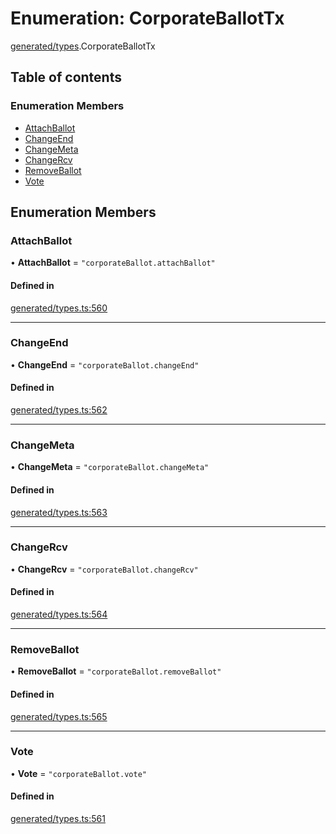 # Enumeration: CorporateBallotTx

[generated/types](../wiki/generated.types).CorporateBallotTx

## Table of contents

### Enumeration Members

- [AttachBallot](../wiki/generated.types.CorporateBallotTx#attachballot)
- [ChangeEnd](../wiki/generated.types.CorporateBallotTx#changeend)
- [ChangeMeta](../wiki/generated.types.CorporateBallotTx#changemeta)
- [ChangeRcv](../wiki/generated.types.CorporateBallotTx#changercv)
- [RemoveBallot](../wiki/generated.types.CorporateBallotTx#removeballot)
- [Vote](../wiki/generated.types.CorporateBallotTx#vote)

## Enumeration Members

### AttachBallot

• **AttachBallot** = ``"corporateBallot.attachBallot"``

#### Defined in

[generated/types.ts:560](https://github.com/PolymeshAssociation/polymesh-sdk/blob/16e8c2ca/src/generated/types.ts#L560)

___

### ChangeEnd

• **ChangeEnd** = ``"corporateBallot.changeEnd"``

#### Defined in

[generated/types.ts:562](https://github.com/PolymeshAssociation/polymesh-sdk/blob/16e8c2ca/src/generated/types.ts#L562)

___

### ChangeMeta

• **ChangeMeta** = ``"corporateBallot.changeMeta"``

#### Defined in

[generated/types.ts:563](https://github.com/PolymeshAssociation/polymesh-sdk/blob/16e8c2ca/src/generated/types.ts#L563)

___

### ChangeRcv

• **ChangeRcv** = ``"corporateBallot.changeRcv"``

#### Defined in

[generated/types.ts:564](https://github.com/PolymeshAssociation/polymesh-sdk/blob/16e8c2ca/src/generated/types.ts#L564)

___

### RemoveBallot

• **RemoveBallot** = ``"corporateBallot.removeBallot"``

#### Defined in

[generated/types.ts:565](https://github.com/PolymeshAssociation/polymesh-sdk/blob/16e8c2ca/src/generated/types.ts#L565)

___

### Vote

• **Vote** = ``"corporateBallot.vote"``

#### Defined in

[generated/types.ts:561](https://github.com/PolymeshAssociation/polymesh-sdk/blob/16e8c2ca/src/generated/types.ts#L561)
